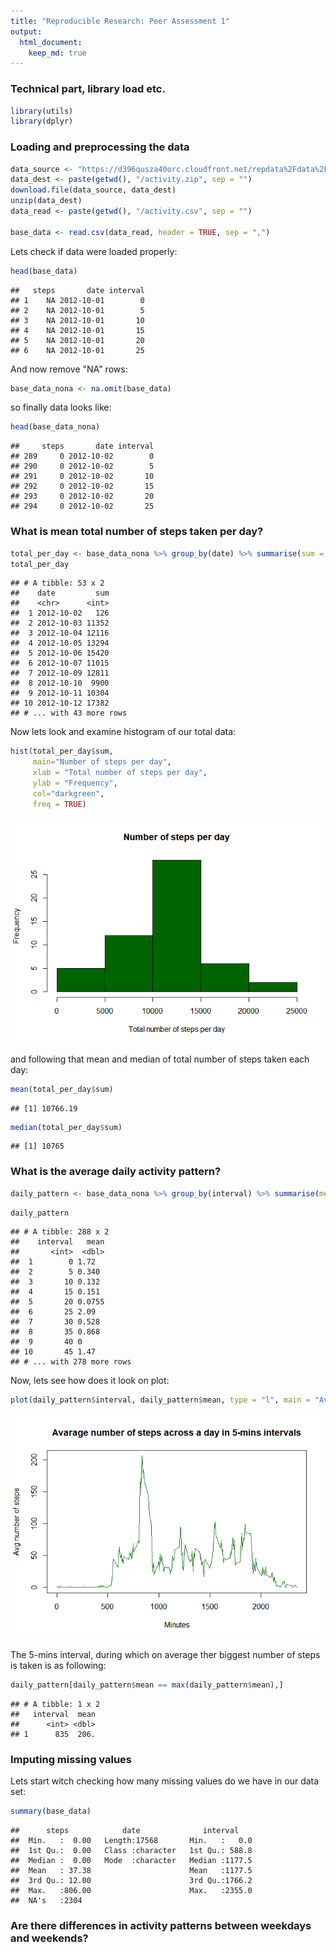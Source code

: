 ```yaml
---
title: "Reproducible Research: Peer Assessment 1"
output: 
  html_document:
    keep_md: true
---
```


### Technical part, library load etc. 


```r
library(utils)
library(dplyr)
```

### Loading and preprocessing the data



```r
data_source <- "https://d396qusza40orc.cloudfront.net/repdata%2Fdata%2Factivity.zip"
data_dest <- paste(getwd(), "/activity.zip", sep = "")
download.file(data_source, data_dest)
unzip(data_dest)
data_read <- paste(getwd(), "/activity.csv", sep = "")

base_data <- read.csv(data_read, header = TRUE, sep = ",")
```
Lets check if data were loaded properly:


```r
head(base_data)
```

```
##   steps       date interval
## 1    NA 2012-10-01        0
## 2    NA 2012-10-01        5
## 3    NA 2012-10-01       10
## 4    NA 2012-10-01       15
## 5    NA 2012-10-01       20
## 6    NA 2012-10-01       25
```
And now remove "NA" rows:


```r
base_data_nona <- na.omit(base_data)
```
so finally data looks like:


```r
head(base_data_nona)
```

```
##     steps       date interval
## 289     0 2012-10-02        0
## 290     0 2012-10-02        5
## 291     0 2012-10-02       10
## 292     0 2012-10-02       15
## 293     0 2012-10-02       20
## 294     0 2012-10-02       25
```

### What is mean total number of steps taken per day?


```r
total_per_day <- base_data_nona %>% group_by(date) %>% summarise(sum = sum(steps))
total_per_day
```

```
## # A tibble: 53 x 2
##    date         sum
##    <chr>      <int>
##  1 2012-10-02   126
##  2 2012-10-03 11352
##  3 2012-10-04 12116
##  4 2012-10-05 13294
##  5 2012-10-06 15420
##  6 2012-10-07 11015
##  7 2012-10-09 12811
##  8 2012-10-10  9900
##  9 2012-10-11 10304
## 10 2012-10-12 17382
## # ... with 43 more rows
```

Now lets look and examine histogram of our total data:


```r
hist(total_per_day$sum, 
     main="Number of steps per day", 
     xlab = "Total number of steps per day", 
     ylab = "Frequency", 
     col="darkgreen", 
     freq = TRUE)
```

![](PA1_template_files/figure-html/unnamed-chunk-7-1.png)<!-- -->

and following that mean and median of total number of steps taken each day:


```r
mean(total_per_day$sum)
```

```
## [1] 10766.19
```

```r
median(total_per_day$sum)
```

```
## [1] 10765
```

### What is the average daily activity pattern?


```r
daily_pattern <- base_data_nona %>% group_by(interval) %>% summarise(mean = mean(steps))
```


```r
daily_pattern
```

```
## # A tibble: 288 x 2
##    interval   mean
##       <int>  <dbl>
##  1        0 1.72  
##  2        5 0.340 
##  3       10 0.132 
##  4       15 0.151 
##  5       20 0.0755
##  6       25 2.09  
##  7       30 0.528 
##  8       35 0.868 
##  9       40 0     
## 10       45 1.47  
## # ... with 278 more rows
```

Now, lets see how does it look on plot:


```r
plot(daily_pattern$interval, daily_pattern$mean, type = "l", main = "Avarage number of steps across a day in 5-mins intervals", xlab = "Minutes", ylab = "Avg number of steps", col="darkgreen")
```

![](PA1_template_files/figure-html/unnamed-chunk-11-1.png)<!-- -->

The 5-mins interval, during which on average ther biggest number of steps is taken is as following:


```r
daily_pattern[daily_pattern$mean == max(daily_pattern$mean),]
```

```
## # A tibble: 1 x 2
##   interval  mean
##      <int> <dbl>
## 1      835  206.
```

### Imputing missing values
Lets start witch checking how many missing values do we have in our data set:


```r
summary(base_data)
```

```
##      steps            date              interval     
##  Min.   :  0.00   Length:17568       Min.   :   0.0  
##  1st Qu.:  0.00   Class :character   1st Qu.: 588.8  
##  Median :  0.00   Mode  :character   Median :1177.5  
##  Mean   : 37.38                      Mean   :1177.5  
##  3rd Qu.: 12.00                      3rd Qu.:1766.2  
##  Max.   :806.00                      Max.   :2355.0  
##  NA's   :2304
```


### Are there differences in activity patterns between weekdays and weekends?
